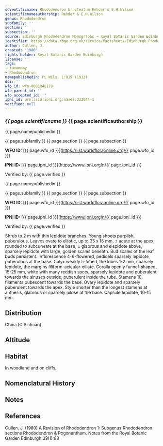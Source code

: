 ```yaml
---
scientificname: Rhododendron bracteatum Rehder & E.H.Wilson
scientificnameauthorship: Rehder & E.H.Wilson
genus: Rhododendron
subfamily: ''
section: ''
subsection: ''
source: Edinburgh Rhododendron Monographs – Royal Botanic Garden Edinburgh
identifier: https://data.rbge.org.uk/service/factsheets/Edinburgh_Rhododendron_Monographs.xhtml
author: Cullen, J.
created: '1980'
rights holder: Royal Botanic Garden Edinburgh
license: ''
tags:
- taxonomy
- Rhododendron
namepublishedin: PL Wils. 1:819 (1913)
doi: ''
wfo_id: wfo-0001048178
wfo_parent_id: ''
wfo_accepted_id: ''
ipni_id: urn:lsid:ipni.org:names:332044-1
verified: null
---
```

### _{{ page.scientificname }}_ {{ page.scientificauthorship }}
 {{ page.namepublishedin }}

{{ page.subfamily }} {{ page.section }} {{ page.subsection }}

**WFO ID:** [{{ page.wfo_id }}](https://list.worldfloraonline.org/{{ page.wfo_id }})

**IPNI ID:** [{{ page.ipni_id }}](https://www.ipni.org/n/{{ page.ipni_id }})

Verified by: {{ page.verified }}

 {{ page.namepublishedin }}

{{ page.subfamily }} {{ page.section }} {{ page.subsection }}

**WFO ID:** [{{ page.wfo_id }}](https://list.worldfloraonline.org/{{ page.wfo_id }})

**IPNI ID:** [{{ page.ipni_id }}](https://www.ipni.org/n/{{ page.ipni_id }})

Verified by: {{ page.verified }}



Shrub to 2 m with thin lepidote branches. Young shoots purplish, puberulous. Leaves ovate to elliptic, up to 35 x 15 mm, ± acute at the apex, rounded to subcuneate at the base, ± glabrous and elepidote above, sparsely lepidote with large, golden scales beneath. Bud scales of the leaf buds persistent. Inflorescence 4-6-flowered, pedicels sparsely lepidote, puberulous at the base. Calyx weakly 5-lobed, the lobes 1-2 mm, sparsely lepidote, the margins filiform-acicular-ciliate. Corolla openly funnel-shaped, 15-25 mm, white with many reddish spots, sparsely lepidote and puberulent towards the sinuses outside, puberulent inside the tube. Stamens 10, filaments pubescent towards the base. Ovary lepidote and sparsely puberulent towards the apex. Style shorter than the longest stamens at anthesis, glabrous or sparsely pilose at the base. Capsule lepidote, 10-15 mm.

## Distribution
China (C Sichuan)

## Altitude


## Habitat
In woodland and on cliffs,

## Nomenclatural History

                       
## Notes


## References

Cullen, J. (1980) A Revision of Rhododendron 1: Subgenus Rhododendron sections Rhododendron & Pogonanthum. Notes from the Royal Botanic Garden Edinburgh 39(1):88
